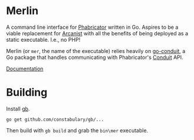 # Merlin

A command line interface for [Phabricator](http://phabricator.org) written in Go. Aspires to be a viable replacement for [Arcanist](http://www.phabricator.com/docs/arcanist/) with all the benefits of being deployed as a static executable. I.e., no PHP!

Merlin (or `mer`, the name of the executable) relies heavily on [go-conduit](https://github.com/jpoehls/go-conduit), a Go package that handles communicating with Phabricator's [Conduit](https://secure.phabricator.com/book/phabdev/article/conduit/) API.

[Documentation](http://godoc.org/github.com/jpoehls/go-conduit)

# Building

Install [gb](http://getgb.io).

	go get github.com/constabulary/gb/...

Then build with `gb build` and grab the `bin\mer` executable.